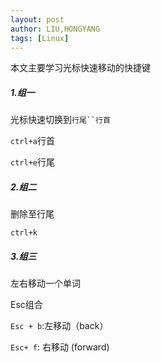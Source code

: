 ```yaml
---
layout: post
author: LIU,HONGYANG
tags: [Linux]
---
```




本文主要学习光标快速移动的快捷键

##### 1.组一

光标快速切换到`行尾``行首`

`ctrl+a`行首

`ctrl+e`行尾



##### 2.组二



删除至行尾

`ctrl+k`



##### 3.组三

左右移动一个单词 

Esc组合

`Esc + b`:左移动（back）

`Esc+ f`: 右移动 (forward)



